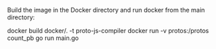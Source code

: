 

Build the image in the Docker directory and run docker from the main directory:

docker build docker/. -t proto-js-compiler
docker run -v protos:/protos count_pb
go run main.go